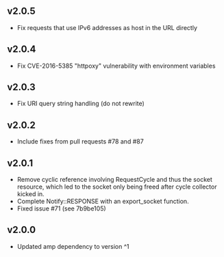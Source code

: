 v2.0.5
-----

- Fix requests that use IPv6 addresses as host in the URL directly

v2.0.4
------

- Fix CVE-2016-5385 "httpoxy" vulnerability with environment variables

v2.0.3
------

- Fix URI query string handling (do not rewrite)

v2.0.2
------

- Include fixes from pull requests #78 and #87

v2.0.1
------

- Remove cyclic reference involving RequestCycle and thus the socket resource, which led to the socket only being freed after cycle collector kicked in.
- Complete Notify::RESPONSE with an export_socket function.
- Fixed issue #71 (see 7b9be105)

v2.0.0
------

- Updated amp dependency to version ^1
